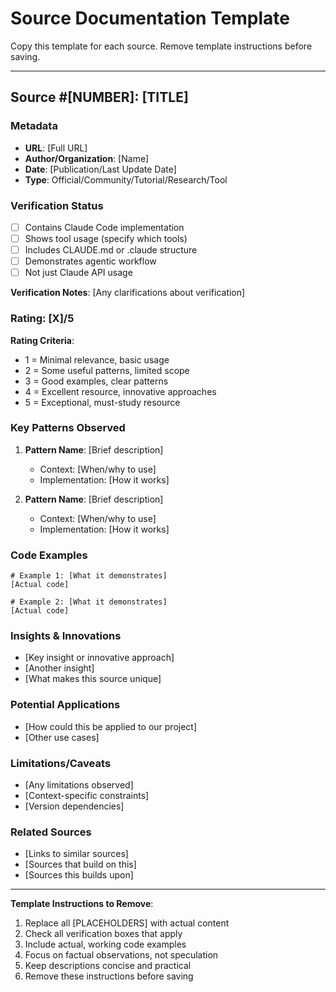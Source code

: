 # Source Documentation Template

Copy this template for each source. Remove template instructions before saving.

---

## Source #[NUMBER]: [TITLE]

### Metadata
- **URL**: [Full URL]
- **Author/Organization**: [Name]
- **Date**: [Publication/Last Update Date]
- **Type**: Official/Community/Tutorial/Research/Tool

### Verification Status
- [ ] Contains Claude Code implementation
- [ ] Shows tool usage (specify which tools)
- [ ] Includes CLAUDE.md or .claude structure
- [ ] Demonstrates agentic workflow
- [ ] Not just Claude API usage

**Verification Notes**: [Any clarifications about verification]

### Rating: [X]/5

**Rating Criteria**:
- 1 = Minimal relevance, basic usage
- 2 = Some useful patterns, limited scope
- 3 = Good examples, clear patterns
- 4 = Excellent resource, innovative approaches
- 5 = Exceptional, must-study resource

### Key Patterns Observed

1. **Pattern Name**: [Brief description]
   - Context: [When/why to use]
   - Implementation: [How it works]

2. **Pattern Name**: [Brief description]
   - Context: [When/why to use]
   - Implementation: [How it works]

### Code Examples

```[language]
# Example 1: [What it demonstrates]
[Actual code]
```

```[language]
# Example 2: [What it demonstrates]
[Actual code]
```

### Insights & Innovations

- [Key insight or innovative approach]
- [Another insight]
- [What makes this source unique]

### Potential Applications

- [How could this be applied to our project]
- [Other use cases]

### Limitations/Caveats

- [Any limitations observed]
- [Context-specific constraints]
- [Version dependencies]

### Related Sources

- [Links to similar sources]
- [Sources that build on this]
- [Sources this builds upon]

---

**Template Instructions to Remove**:
1. Replace all [PLACEHOLDERS] with actual content
2. Check all verification boxes that apply
3. Include actual, working code examples
4. Focus on factual observations, not speculation
5. Keep descriptions concise and practical
6. Remove these instructions before saving